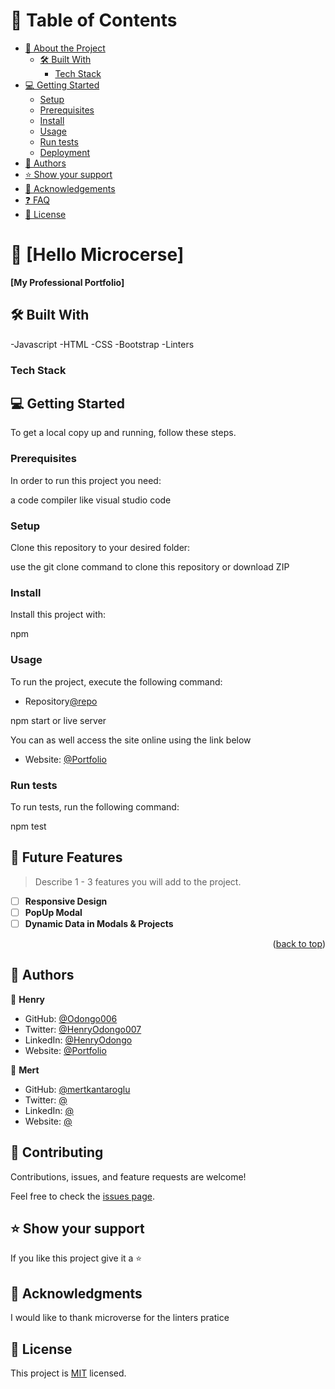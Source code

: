 <!-- TABLE OF CONTENTS -->

# 📗 Table of Contents

- [📖 About the Project](#about-project)
  - [🛠 Built With](#built-with)
    - [Tech Stack](#tech-stack)
- [💻 Getting Started](#getting-started)
  - [Setup](#setup)
  - [Prerequisites](#prerequisites)
  - [Install](#install)
  - [Usage](#usage)
  - [Run tests](#run-tests)
  - [Deployment](#triangular_flag_on_post-deployment)
- [👥 Authors](#authors)
- [⭐️ Show your support](#support)
- [🙏 Acknowledgements](#acknowledgements)
- [❓ FAQ](#faq)
- [📝 License](#license)

<!-- PROJECT DESCRIPTION -->

# 📖 [Hello Microcerse] <a name="about-project"></a>

**[My Professional Portfolio]**

## 🛠 Built With <a name="built-with"></a>
-Javascript
-HTML
-CSS
-Bootstrap
-Linters


### Tech Stack <a name="tech-stack"></a>

<!-- GETTING STARTED -->

## 💻 Getting Started <a name="getting-started"></a>

To get a local copy up and running, follow these steps.

### Prerequisites

In order to run this project you need:

a code compiler like visual studio code

### Setup

Clone this repository to your desired folder:

use the git clone command to clone this repository or download ZIP

### Install

Install this project with:

npm

### Usage

To run the project, execute the following command: 
- Repository[@repo](https://github.com/Odongo006/My-Portfolio-Project)

npm start or live server

You can as well access the site online using the link below
- Website: [@Portfolio](https://odongo006.github.io/My-Portfolio-Project/)


### Run tests

To run tests, run the following command:

npm test

<!-- FUTURE FEATURES -->

## 🔭 Future Features <a name="future-features"></a>

> Describe 1 - 3 features you will add to the project.

- [ ] **Responsive Design**
- [ ] **PopUp Modal**
- [ ] **Dynamic Data in Modals & Projects**

<p align="right">(<a href="#readme-top">back to top</a>)</p>

<!-- AUTHORS -->

## 👥 Authors <a name="authors"></a>

👤 **Henry**

- GitHub: [@Odongo006](https://github.com/Odongo006)
- Twitter: [@HenryOdongo007](https://twitter.com/HenryOdongo007)
- LinkedIn: [@HenryOdongo](https://www.linkedin.com/in/henry-odongo-91b830182/)
- Website: [@Portfolio](https://odongo006.github.io/My-Portfolio-Project/)

👤 **Mert**

- GitHub: [@mertkantaroglu](https://github.com/mertkantaroglu)
- Twitter: [@]()
- LinkedIn: [@]()
- Website: [@]()

<!-- CONTRIBUTING -->

## 🤝 Contributing <a name="contributing "></a>

Contributions, issues, and feature requests are welcome!

Feel free to check the [issues page](../../issues/).


<!-- SUPPORT -->

## ⭐️ Show your support <a name="support"></a>

If you like this project give it a ⭐️


<!-- ACKNOWLEDGEMENTS -->

## 🙏 Acknowledgments <a name="acknowledgements"></a>

I would like to thank microverse for the linters pratice

<!-- LICENSE -->

## 📝 License <a name="license"></a>

This project is [MIT](./LICENSE) licensed.
